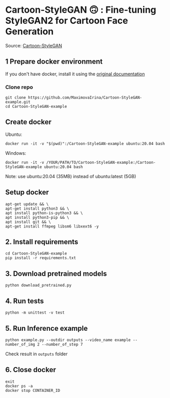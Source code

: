 # Cartoon-StyleGAN 🙃 : Fine-tuning StyleGAN2 for Cartoon Face Generation

Source: [Cartoon-StyleGAN](https://github.com/happy-jihye/Cartoon-StyleGAN)

## 1 Prepare docker environment
If you don't have docker, install it using the [original documentation](https://docs.docker.com/get-docker/)

### Clone repo
```
git clone https://github.com/MaximovaIrina/Cartoon-StyleGAN-example.git  
cd Cartoon-StyleGAN-example
```

## Create docker
Ubuntu:
```
docker run -it -v "$(pwd)":/Cartoon-StyleGAN-example ubuntu:20.04 bash
```
Windows:
```
docker run -it -v /YOUR/PATH/TO/Cartoon-StyleGAN-example:/Cartoon-StyleGAN-example ubuntu:20.04 bash
```
Note: use ubuntu:20.04 (35MB) instead of ubuntu:latest (5GB)

## Setup docker
```
apt-get update && \
apt-get install python3 && \
apt install python-is-python3 && \
apt install python3-pip && \
apt install git && \
apt-get install ffmpeg libsm6 libxext6 -y 
```

## 2. Install requirements
```
cd Cartoon-StyleGAN-example
pip install -r requirements.txt
```

## 3. Download pretrained models
```
python download_pretrained.py
```

## 4. Run tests
```
python -m unittest -v test
```

## 5. Run Inference example
```
python example.py --outdir outputs --video_name example --number_of_img 2 --number_of_step 7
```
Check result in `outputs` folder

## 6. Close docker 
```
exit
docker ps -a
docker stop CONTAINER_ID
```
